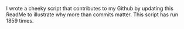 I wrote a cheeky script that contributes to my Github by updating this ReadMe to illustrate why more than commits matter. This script has run 1859 times.